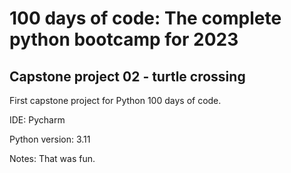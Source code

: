 # 100 days of code: The complete python bootcamp for 2023
## Capstone project 02 - turtle crossing
First capstone project for Python 100 days of code.

IDE: Pycharm

Python version: 3.11 

Notes: That was fun.